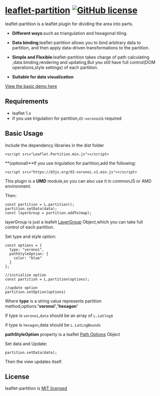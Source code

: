 # [leaflet-partition](https://github.com/locknono/leaflet-partition)  [![GitHub license](https://camo.githubusercontent.com/890acbdcb87868b382af9a4b1fac507b9659d9bf/68747470733a2f2f696d672e736869656c64732e696f2f62616467652f6c6963656e73652d4d49542d626c75652e737667)](https://github.com/locknono/leaflet-partition/blob/master/LICENSE)

leaflet-partition is a leaflet plugin for dividing the area into parts.

- **Different ways**:such as triangulation and hexagonal tiling.
- **Data binding**:leaflet-partition allows you to bind arbitrary data to partition, and then apply data-driven transformations to the partition. 
- **Simple and Flexible**:leaflet-partition takes charge of path calculating ,data binding,rendering and updating,But you still have full control(DOM operations,style settings) of each partition.

- **Suitable for data visualization**



[View the basic demo here](https://locknono.github.io/leaflet-partition/)

## Requirements

- leaflet 1.x
- if you use trigulation for partition,`d3-voronoi`is required



## Basic Usage

Include the dependency libraries in the dist folder

`<script src="Leaflet.Partition.min.js"></script>`

**(optional)**If you use trigulation for partition,add the following:

`<script src="https://d3js.org/d3-voronoi.v1.min.js"></script>`

This plugin is a **UMD**  module,so you can also use it in commonJS or AMD environment. 



 Then:

```
const partition = L.partition();
partition.setData(data);
const layerGroup = partition.addTo(map);
```

layerGroup is just a leafelt [LayerGroup](https://leafletjs.com/reference-1.4.0.html#layergroup) Object,which you can take full control of each partition.



Set type and style option:

```
const options = {
  type: "voronoi",
  pathStyleOption: {
    color: "blue"
  }
};

//initialize option
const partition = L.partition(options);

//update option
partition.setOption(options)
```

Where **type** is a string value represents partition method,options:**'voronoi'**,**'hexagon'**

If type is `voronoi`,`data` should be an array of `L.Latlng`s

if type is `hexagon`,data should be `L.LatLngBounds`

**pathStyleOption** property is a leaflet [Path Options](https://leafletjs.com/reference-1.4.0.html#path) Object





Set data and Update:

```
partition.setData(data);
```

Then the view updates itself.







## License

leaflet-partition is [MIT licensed](https://github.com/locknono/leaflet-partition/blob/master/LICENSE)









